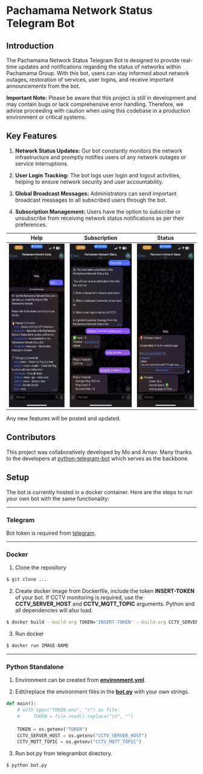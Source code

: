 # Pachamama Network Status Telegram Bot

## Introduction

The Pachamama Network Status Telegram Bot is designed to provide real-time updates and notifications regarding the status of networks within Pachamama Group. With this bot, users can stay informed about network outages, restoration of services, user logins, and receive important announcements from the bot.

**Important Note:**
Please be aware that this project is still in development and may contain bugs or lack comprehensive error handling. Therefore, we advise proceeding with caution when using this codebase in a production environment or critical systems.

## Key Features

1. **Network Status Updates:** Our bot constantly monitors the network infrastructure and promptly notifies users of any network outages or service interruptions.

2. **User Login Tracking:** The bot logs user login and logout activities, helping to ensure network security and user accountability.

3. **Global Broadcast Messages:** Administrators can send important broadcast messages to all subscribed users through the bot.

4. **Subscription Management:** Users have the option to subscribe or unsubscribe from receiving network status notifications as per their preferences.

| Help | Subscription | Status |
| --- | --- | --- |
| <img src="pictures/help.png" alt="Help Command" width="200" height="432"> | <img src="pictures/subscription.png" alt="Subscription Command" width="200" height="432"> | <img src="pictures/status.png" alt="Status Command" width="200" height="432"> |




Any new features will be posted and updated.

## Contributors

This project was collaboratively developed by Mo and Arnav. Many thanks to the developers at [python-telegram-bot](https://github.com/python-telegram-bot/python-telegram-bot) which serves as the backbone.

## Setup

The bot is currently hosted in a docker container. Here are the steps to run your own bot with the same functionality:

-------------------------------
### Telegram

Bot token is required from [telegram](https://core.telegram.org/bots/api).

-------------------------------
### Docker

1. Clone the repository

```bash
$ git clone ...
```

2. Create docker image from Dockerfile, include the token **INSERT-TOKEN** of your bot. If CCTV monitoring is required, use the **CCTV_SERVER_HOST** and **CCTV_MQTT_TOPIC** arguments. Python and all dependencies will also load.

```bash
$ docker build --build-arg TOKEN='INSERT-TOKEN' --build-arg CCTV_SERVER_HOST='INSERT-HOST' --build-arg CCTV_MQTT_TOPIC='INSERT-MQTT' -t IMAGE-NAME .
```

3. Run docker

```bash
$ docker run IMAGE-NAME
```

-------------------------------
### Python Standalone

1. Environment can be created from [**environment.yml**](environment.yml).

2. Edit/replace the environment files in the [**bot.py**](telegrambot/bot.py) with your own strings.

```python
def main():
    # with open("TOKEN.env", "r") as file:
    #     TOKEN = file.read().replace("\n", "")

    TOKEN = os.getenv("TOKEN")
    CCTV_SERVER_HOST = os.getenv("CCTV_SERVER_HOST")
    CCTV_MQTT_TOPIC = os.getenv("CCTV_MQTT_TOPIC")
```

3. Run bot.py from telegrambot directory.

```bash
$ python bot.py
```
